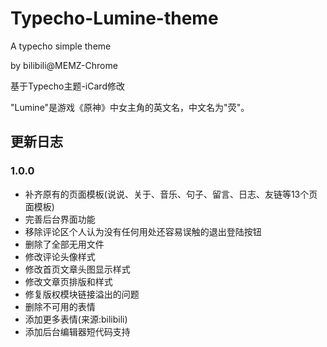 # Typecho-Lumine-theme

A typecho simple theme

by bilibili@MEMZ-Chrome

基于Typecho主题-iCard修改

"Lumine"是游戏《原神》中女主角的英文名，中文名为"荧"。

## 更新日志
### 1.0.0
- 补齐原有的页面模板(说说、关于、音乐、句子、留言、日志、友链等13个页面模板)
- 完善后台界面功能
- 移除评论区个人认为没有任何用处还容易误触的退出登陆按钮
- 删除了全部无用文件
- 修改评论头像样式
- 修改首页文章头图显示样式
- 修改文章页排版和样式
- 修复版权模块链接溢出的问题
- 删除不可用的表情
- 添加更多表情(来源:bilibili)
- 添加后台编辑器短代码支持
